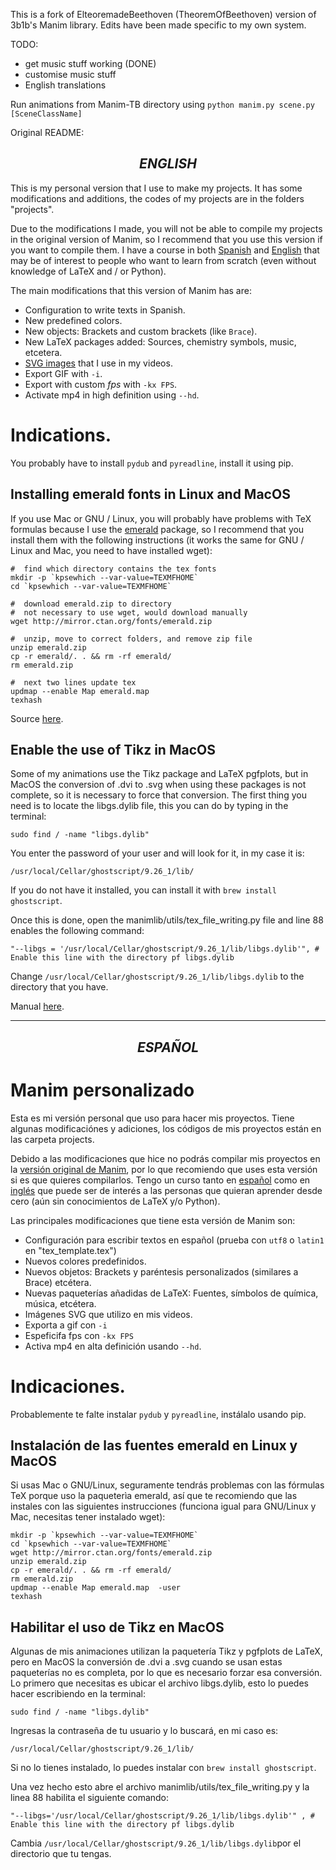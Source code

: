 This is a fork of ElteoremadeBeethoven (TheoremOfBeethoven) version of 3b1b's Manim library. Edits have been made specific to my own system.

TODO:
* get music stuff working (DONE)
* customise music stuff
* English translations

Run animations from Manim-TB directory using `python manim.py scene.py [SceneClassName]`

Original README:

<h2 align=center><i> ENGLISH </i></h2>

This is my personal version that I use to make my projects. It has some modifications and additions, the codes of my projects are in the folders "projects".

Due to the modifications I made, you will not be able to compile my projects in the original version of Manim, so I recommend that you use this version if you want to compile them. I have a course in both [Spanish](https://github.com/Elteoremadebeethoven/AnimacionesConManim) and [English](https://github.com/Elteoremadebeethoven/AnimationsWithManim) that may be of interest to people who want to learn from scratch (even without knowledge of LaTeX and / or Python).

The main modifications that this version of Manim has are:
* Configuration to write texts in Spanish.
* New predefined colors.
* New objects: Brackets and custom brackets (like `Brace`).
* New LaTeX packages added: Sources, chemistry symbols, music, etcetera.
* [SVG images](https://github.com/Elteoremadebeethoven/Manim-TB/tree/master/media/svg_images) that I use in my videos.
* Export GIF with `-i`.
* Export with custom *fps* with `-kx FPS`.
* Activate mp4 in high definition using ```--hd```.

# Indications.
You probably have to install `pydub` and `pyreadline`, install it using pip.

## Installing emerald fonts in Linux and MacOS

If you use Mac or GNU / Linux, you will probably have problems with TeX formulas because I use the [emerald](https://github.com/Elteoremadebeethoven/Manim-TB/blob/master/manimlib/tex_files/tex_template_fonts.tex#L28) package, so I recommend that you install them with the following instructions (it works the same for GNU / Linux and Mac, you need to have installed wget):
```
#  find which directory contains the tex fonts 
mkdir -p `kpsewhich --var-value=TEXMFHOME`
cd `kpsewhich --var-value=TEXMFHOME`

#  download emerald.zip to directory
#  not necessary to use wget, would download manually
wget http://mirror.ctan.org/fonts/emerald.zip

#  unzip, move to correct folders, and remove zip file
unzip emerald.zip
cp -r emerald/. . && rm -rf emerald/
rm emerald.zip

#  next two lines update tex
updmap --enable Map emerald.map
texhash
```
Source [here](http://www.deanbodenham.com/learn/beamer-installing-emerald.html).

## Enable the use of Tikz in MacOS

Some of my animations use the Tikz package and LaTeX pgfplots, but in MacOS the conversion of .dvi to .svg when using these packages is not complete, so it is necessary to force that conversion.
The first thing you need is to locate the libgs.dylib file, this you can do by typing in the terminal:
```
sudo find / -name "libgs.dylib"
```
You enter the password of your user and will look for it, in my case it is:
```
/usr/local/Cellar/ghostscript/9.26_1/lib/
```
If you do not have it installed, you can install it with `brew install ghostscript`.

Once this is done, open the manimlib/utils/tex_file_writing.py file and line 88 enables the following command:
```python3
"--libgs = '/usr/local/Cellar/ghostscript/9.26_1/lib/libgs.dylib'", # Enable this line with the directory pf libgs.dylib
```
Change ```/usr/local/Cellar/ghostscript/9.26_1/lib/libgs.dylib``` to the directory that you have.

Manual [here](https://manim-tb-manual.000webhostapp.com/colors.html).
<hr/>

<h2 align=center><i> ESPAÑOL </i></h2>

# Manim personalizado

Esta es mi versión personal que uso para hacer mis proyectos. Tiene algunas modificaciónes y adiciones, los códigos de mis proyectos están en las carpeta projects.

Debido a las modificaciones que hice no podrás compilar mis proyectos en la [versión original de Manim](https://github.com/3b1b/manim), por lo que recomiendo que uses esta versión si es que quieres compilarlos. Tengo un curso tanto en [español](https://github.com/Elteoremadebeethoven/AnimacionesConManim/) como en [inglés](https://github.com/Elteoremadebeethoven/AnimationsWithManim) que puede ser de interés a las personas que quieran aprender desde cero (aún sin conocimientos de LaTeX y/o Python).

Las principales modificaciones que tiene esta versión de Manim son:
* Configuración para escribir textos en español (prueba con `utf8` o `latin1` en "tex_template.tex")
* Nuevos colores predefinidos.
* Nuevos objetos: Brackets y paréntesis personalizados (similares a Brace) etcétera.
* Nuevas paqueterías añadidas de LaTeX: Fuentes, símbolos de química, música, etcétera.
* Imágenes SVG que utilizo en mis videos.
* Exporta a gif con `-i`
* Espeficifa fps con `-kx FPS`
* Activa mp4 en alta definición usando ```--hd```.

# Indicaciones.
Probablemente te falte instalar ```pydub``` y ```pyreadline```, instálalo usando pip.

## Instalación de las fuentes emerald en Linux y MacOS

Si usas Mac o GNU/Linux, seguramente tendrás problemas con las fórmulas TeX porque uso la paqueterìa emerald, así que te recomiendo que las instales con las siguientes instrucciones (funciona igual para GNU/Linux y Mac, necesitas tener instalado wget):
```
mkdir -p `kpsewhich --var-value=TEXMFHOME`
cd `kpsewhich --var-value=TEXMFHOME`
wget http://mirror.ctan.org/fonts/emerald.zip
unzip emerald.zip
cp -r emerald/. . && rm -rf emerald/
rm emerald.zip
updmap --enable Map emerald.map  -user
texhash
```
## Habilitar el uso de Tikz en MacOS

Algunas de mis animaciones utilizan la paquetería Tikz y pgfplots de LaTeX, pero en MacOS la conversión de .dvi a .svg cuando se usan estas paqueterías no es completa, por lo que es necesario forzar esa conversión. 
Lo primero que necesitas es ubicar el archivo libgs.dylib, esto lo puedes hacer escribiendo en la terminal:
```
sudo find / -name "libgs.dylib"
```
Ingresas la contraseña de tu usuario y lo buscará, en mi caso es:
```
/usr/local/Cellar/ghostscript/9.26_1/lib/
```
Si no lo tienes instalado, lo puedes instalar con ```brew install ghostscript```.

Una vez hecho esto abre el archivo manimlib/utils/tex_file_writing.py y la linea 88 habilita el siguiente comando:
```python3
"--libgs='/usr/local/Cellar/ghostscript/9.26_1/lib/libgs.dylib'" , # Enable this line with the directory pf libgs.dylib
```
Cambia ```/usr/local/Cellar/ghostscript/9.26_1/lib/libgs.dylib```por el directorio que tu tengas. 
